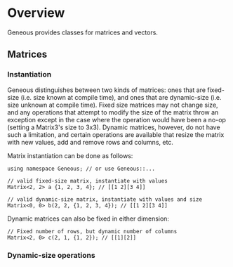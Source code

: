 # Overview
Geneous provides classes for matrices and vectors.

## Matrices
### Instantiation
Geneous distinguishes between two kinds of matrices: ones that are fixed-size (i.e. size known at compile time), and ones that are dynamic-size (i.e. size unknown at compile time). Fixed size matrices may not change size, and any operations that attempt to modify the size of the matrix throw an exception except in the case where the operation would have been a no-op (setting a Matrix3's size to 3x3). Dynamic matrices, however, do not have such a limitation, and certain operations are available that resize the matrix with new values, add and remove rows and columns, etc.

Matrix instantiation can be done as follows:
```
using namespace Geneous; // or use Geneous::...

// valid fixed-size matrix, instantiate with values
Matrix<2, 2> a {1, 2, 3, 4}; // [[1 2][3 4]]

// valid dynamic-size matrix, instantiate with values and size
Matrix<0, 0> b(2, 2, {1, 2, 3, 4}); // [[1 2][3 4]]

```

Dynamic matrices can also be fixed in either dimension:
```
// Fixed number of rows, but dynamic number of columns
Matrix<2, 0> c(2, 1, {1, 2}); // [[1][2]]
```

### Dynamic-size operations